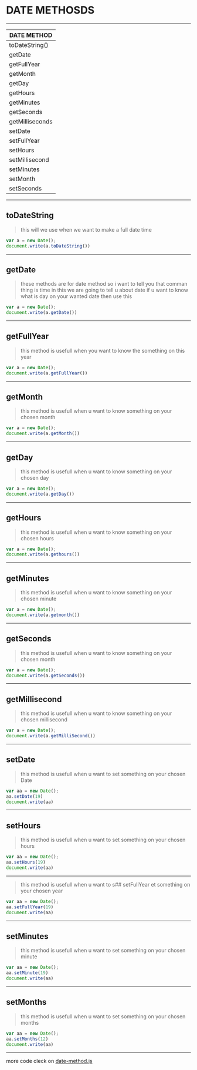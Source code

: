 # DATE METHOSDS
---
| DATE METHOD |
|-------|
|toDateString()|
|getDate|
|getFullYear|
|getMonth|
|getDay|
|getHours|
|getMinutes|
|getSeconds|
|getMilliseconds|
|setDate|
|setFullYear|
|setHours|
|setMillisecond|
|setMinutes|
|setMonth|
|setSeconds|
---
## toDateString
>this will we use when we want to make a full date time
```javascript
var a = new Date();
document.write(a.toDateString())
```
---
## getDate
> these methods are for date method so i want to tell you that comman thing is time in this we are going to tell u about date if u want to know what is day on your wanted date then use this 
```javascript
var a = new Date();
document.write(a.getDate())
```
---
## getFullYear
> this method is usefull when you want to know the something on this year
```javascript
var a = new Date();
document.write(a.getFullYear())
```
---
## getMonth
> this method is usefull when u want to know something on your chosen month
```javascript
var a = new Date();
document.write(a.getMonth())
```
---
## getDay
> this method is usefull when u want to know something on your chosen day
```javascript
var a = new Date();
document.write(a.getDay())
```
---
## getHours
> this method is usefull when u want to know something on your chosen hours
```javascript
var a = new Date();
document.write(a.gethours())
```
---
## getMinutes
> this method is usefull when u want to know something on your chosen minute
```javascript
var a = new Date();
document.write(a.getmonth())
```
---
## getSeconds
>  this method is usefull when u want to know something on your chosen month
```javascript
var a = new Date();
document.write(a.getSeconds())
```
---
## getMillisecond
>  this method is usefull when u want to know something on your chosen millisecond
```javascript
var a = new Date();
document.write(a.getMilliSecond())
```
---
## setDate
>  this method is usefull when u want to set something on your chosen Date
```javascript
var aa = new Date();
aa.setDate(19)
document.write(aa)
```
---
## setHours
>  this method is usefull when u want to set something on your chosen hours
```javascript
var aa = new Date();
aa.setHours(19)
document.write(aa)
```
---
> this method is usefull when u want to s## setFullYear
et something on your chosen year
```javascript
var aa = new Date();
aa.setFullYear(19)
document.write(aa)
```
---
## setMinutes
> this method is usefull when u want to set something on your chosen minute
```javascript
var aa = new Date();
aa.setMinute(19)
document.write(aa)
```
---
## setMonths
>  this method is usefull when u want to set something on your chosen months
```javascript
var aa = new Date();
aa.setMonths(12)
document.write(aa)
```
---
more code cleck on [date-method.js](../js/date-methods.js)